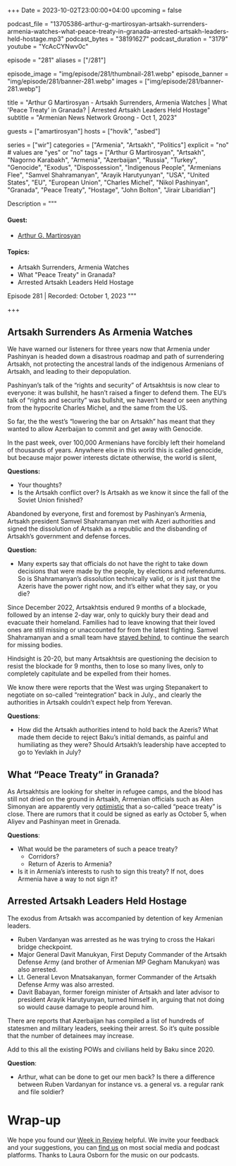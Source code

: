 +++
Date = 2023-10-02T23:00:00+04:00
upcoming = false

podcast_file = "13705386-arthur-g-martirosyan-artsakh-surrenders-armenia-watches-what-peace-treaty-in-granada-arrested-artsakh-leaders-held-hostage.mp3"
podcast_bytes = "38191627"
podcast_duration = "3179"
youtube = "YcAcCYNwv0c"

episode = "281"
aliases = ["/281"]

episode_image = "img/episode/281/thumbnail-281.webp"
episode_banner = "img/episode/281/banner-281.webp"
images = ["img/episode/281/banner-281.webp"]

title = "Arthur G Martirosyan - Artsakh Surrenders, Armenia Watches | What 'Peace Treaty' in Granada? | Arrested Artsakh Leaders Held Hostage"
subtitle = "Armenian News Network Groong - Oct 1, 2023"

guests = ["amartirosyan"]
hosts = ["hovik", "asbed"]


series = ["wir"]
categories = ["Armenia", "Artsakh", "Politics"]
explicit = "no" # values are "yes" or "no"
tags = ["Arthur G Martirosyan", "Artsakh", "Nagorno Karabakh", "Armenia", "Azerbaijan", "Russia", "Turkey", "Genocide", "Exodus", "Dispossession", "Indigenous People", "Armenians Flee", "Samvel Shahramanyan", "Arayik Harutyunyan", "USA", "United States", "EU", "European Union", "Charles Michel", "Nikol Pashinyan", "Granada", "Peace Treaty", "Hostage", "John Bolton", "Jirair Libaridian"]

Description = """

#### Guest:
* [Arthur G. Martirosyan](/guest/amartirosyan)

#### Topics:
* Artsakh Surrenders, Armenia Watches
* What "Peace Treaty" in Granada?
* Arrested Artsakh Leaders Held Hostage

Episode 281 | Recorded: October 1, 2023
"""

+++

## Artsakh Surrenders As Armenia Watches

We have warned our listeners for three years now that Armenia under Pashinyan is headed down a disastrous roadmap and path of surrendering Artsakh, not protecting the ancestral lands of the indigenous Armenians of Artsakh, and leading to their depopulation.

Pashinyan’s talk of the “rights and security” of Artsakhtsis is now clear to everyone: it was bullshit, he hasn’t raised a finger to defend them. The EU’s talk of “rights and security” was bullshit, we haven’t heard or seen anything from the hypocrite Charles Michel, and the same from the US.

So far, the the west’s “lowering the bar on Artsakh” has meant that they wanted to allow Azerbaijan to commit and get away with Genocide.

In the past week, over 100,000 Armenians have forcibly left their homeland of thousands of years. Anywhere else in this world this is called genocide, but because major power interests dictate otherwise, the world is silent, 

**Questions:**
* Your thoughts?
* Is the Artsakh conflict over? Is Artsakh as we know it since the fall of the Soviet Union finished?

Abandoned by everyone, first and foremost by Pashinyan’s Armenia, Artsakh president Samvel Shahramanyan met with Azeri authorities and signed the dissolution of Artsakh as a republic and the disbanding of Artsakh’s government and defense forces.

**Question:**
* Many experts say that officials do not have the right to take down decisions that were made by the people, by elections and referendums. So is Shahramanyan’s dissolution technically valid, or is it just that the Azeris have the power right now, and it’s either what they say, or you die?

Since December 2022, Artsakhtsis endured 9 months of a blockade, followed by an intense 2-day war, only to quickly bury their dead and evacuate their homeland. Families had to leave knowing that their loved ones are still missing or unaccounted for from the latest fighting. Samvel Shahramanyan and a small team have [stayed behind](https://www.facebook.com/ArtsakhInformation/posts/pfbid02H9GXKjXQ3cAmqZ5rXVz7KsTrUzVEK3kXTE3aVCtocZT1jSSZGprnzFgzCPxuJJXMl), to continue the search for missing bodies.

Hindsight is 20-20, but many Artsakhtsis are questioning the decision to resist the blockade for 9 months, then to lose so many lives, only to completely capitulate and be expelled from their homes. 

We know there were reports that the West was urging Stepanakert to negotiate on so-called “reintegration” back in July., and clearly the authorities in Artsakh couldn’t expect help from Yerevan.

**Questions**:
* How did the Artsakh authorities intend to hold back the Azeris? What made them decide to reject Baku’s initial demands, as painful and humiliating as they were? Should Artsakh’s leadership have accepted to go to Yevlakh in July? 


## What “Peace Treaty” in Granada?

As Artsakhtsis are looking for shelter in refugee camps, and the blood has still not dried on the ground in Artsakh, Armenian officials such as Alen Simonyan are apparently very [optimistic](https://news.am/eng/news/783039.html) that a so-called “peace treaty” is close. There are rumors that it could be signed as early as October 5, when Aliyev and Pashinyan meet in Grenada.

**Questions**:
* What would be the parameters of such a peace treaty?
    * Corridors?
    * Return of Azeris to Armenia?
* Is it in Armenia’s interests to rush to sign this treaty? If not, does Armenia have a way to not sign it?


## Arrested Artsakh Leaders Held Hostage

The exodus from Artsakh was accompanied by detention of key Armenian leaders.

* Ruben Vardanyan was arrested as he was trying to cross the Hakari bridge checkpoint.
* Major General Davit Manukyan, First Deputy Commander of the Artsakh Defense Army (and brother of Armenian MP Gegham Manukyan) was also arrested.
* Lt. General Levon Mnatsakanyan, former Commander of the Artsakh Defense Army was also arrested.
* Davit Babayan, former foreign minister of Artsakh and later advisor to president Arayik Harutyunyan, turned himself in, arguing that not doing so would cause damage to people around him.

There are reports that Azerbaijan has compiled a list of hundreds of statesmen and military leaders, seeking their arrest. So it’s quite possible that the number of detainees may increase.

Add to this all the existing POWs and civilians held by Baku since 2020.

**Question**:
* Arthur, what can be done to get our men back? Is there a difference between Ruben Vardanyan for instance vs. a general vs. a regular rank and file soldier? 

# Wrap-up

We hope you found our [Week in Review](https://podcasts.groong.org/) helpful. We invite your feedback and your suggestions, you can [find us](https://linktr.ee/groong) on most social media and podcast platforms. Thanks to Laura Osborn for the music on our podcasts.
